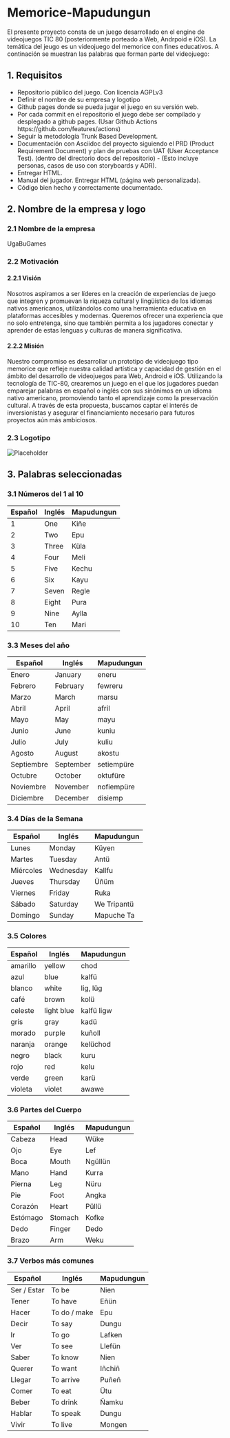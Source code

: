 # Memorice-Mapudungun

El presente proyecto consta de un juego desarrollado en el engine de videojuegos TIC 80 (posteriormente porteado a Web, Andrpoid e iOS).
La temática del jeugo es un videojuego del memorice con fines educativos.
A continación se muestran las palabras que forman parte del videojuego:

## 1. Requisitos
<ul>
    <li>Repositorio público del juego. Con licencia AGPLv3</li>
    <li>Definir el nombre de su empresa y logotipo</li>
    <li>Github pages donde se pueda jugar el juego en su versión web.</li>
    <li>Por cada commit en el repositorio el juego debe ser compilado y desplegado a github pages. (Usar Github Actions https://github.com/features/actions)</li>
    <li>Seguir la metodología Trunk Based Development.</li>
    <li>Documentación con Asciidoc del proyecto siguiendo el PRD (Product Requirement Document) y plan de pruebas con UAT (User Acceptance Test). (dentro del directorio docs del repositorio) - (Esto incluye personas, casos de uso con storyboards y ADR).</li>
    <li> Entregar HTML.</li>
    <li>Manual del jugador. Entregar HTML (página web personalizada).</li>
    <li>Código bien hecho y correctamente documentado.</li>
</ul>

## 2. Nombre de la empresa y logo
### 2.1 Nombre de la empresa
UgaBuGames
### 2.2 Motivación
#### 2.2.1 Visión
Nosotros aspiramos a ser líderes en la creación de experiencias de juego que integren y promuevan la riqueza cultural y lingüística de los idiomas nativos americanos, utilizándolos como una herramienta educativa en plataformas accesibles y modernas. Queremos ofrecer una experiencia que no solo entretenga, sino que también permita a los jugadores conectar y aprender de estas lenguas y culturas de manera significativa.
#### 2.2.2 Misión
Nuestro compromiso es desarrollar un prototipo de videojuego tipo memorice que refleje nuestra calidad artística y capacidad de gestión en el ámbito del desarrollo de videojuegos para Web, Android e iOS. Utilizando la tecnología de TIC-80, crearemos un juego en el que los jugadores puedan emparejar palabras en español o inglés con sus sinónimos en un idioma nativo americano, promoviendo tanto el aprendizaje como la preservación cultural. A través de esta propuesta, buscamos captar el interés de inversionistas y asegurar el financiamiento necesario para futuros proyectos aún más ambiciosos.
### 2.3 Logotipo
![Placeholder](https://static.wikia.nocookie.net/sonic-x9874/images/6/6f/Sonic_135.png/revision/latest/thumbnail/width/360/height/360?cb=20160226182328)

## 3. Palabras seleccionadas

### 3.1 Números del 1 al 10
| Español | Inglés | Mapudungun |
| ------- | ------ | ---------- |
| 1       | One    | Kiñe       |
| 2       | Two    | Epu        |
| 3       | Three  | Küla       |
| 4       | Four   | Meli       |
| 5       | Five   | Kechu      |
| 6       | Six    | Kayu       |
| 7       | Seven  | Regle      |
| 8       | Eight  | Pura       |
| 9       | Nine   | Aylla      |
| 10      | Ten    | Mari       |


### 3.3 Meses del año
| Español    | Inglés    | Mapudungun  |
| ---------- | --------- | ----------- |
| Enero      | January   | eneru       |
| Febrero    | February  | few­r­eru     |
| Marzo      | March     | marsu       |
| Abril      | April     | afril       |
| Mayo       | May       | mayu        |
| Junio      | June      | kuniu       |
| Julio      | July      | kuliu       |
| Agosto     | August    | akostu      |
| Septiembre | September | setiempüre  |
| Octubre    | October   | oktufüre    |
| Noviembre  | November  | nofiempüre  |
| Diciembre  | December  | disiemp     |



### 3.4 Días de la Semana
| Español    | Inglés    | Mapudungun   |
| ---------- | --------- | ------------ |
| Lunes      | Monday    | Küyen        |
| Martes     | Tuesday   | Antü         |
| Miércoles  | Wednesday | Kallfu       |
| Jueves     | Thursday  | Üñüm         |
| Viernes    | Friday    | Ruka         |
| Sábado     | Saturday  | We Tripantü  |
| Domingo    | Sunday    | Mapuche Ta   |


### 3.5 Colores
| Español    | Inglés     | Mapudungun |
| ---------- | --------   | ---------- |
| amarillo   | yellow     | chod       |
| azul       | blue       | kalfü      |
| blanco     | white      | lig, lüg   |
| café       | brown      | kolü       |
| celeste    | light blue | kalfü ligw |
| gris       | gray       | kadü       |
| morado     | purple     | kuñoll     |
| naranja    | orange     | kelüchod   |
| negro      | black      | kuru       |
| rojo       | red        | kelu       |
| verde      | green      | karü       |
| violeta    | violet     | awawe      |


### 3.6 Partes del Cuerpo
| Español  | Inglés   | Mapudungun |
| -------- | -------- | ---------- |
| Cabeza   | Head     | Wüke       |
| Ojo      | Eye      | Lef        |
| Boca     | Mouth    | Ngüllün    |
| Mano     | Hand     | Kurra      |
| Pierna   | Leg      | Nüru       |
| Pie      | Foot     | Angka      |
| Corazón  | Heart    | Püllü      |
| Estómago | Stomach  | Kofke      |
| Dedo     | Finger   | Dedo       |
| Brazo    | Arm      | Weku       |


### 3.7 Verbos más comunes
| Español      | Inglés        | Mapudungun |
| ------------ | ------------- | ---------- |
| Ser / Estar  | To be         | Nien       |
| Tener        | To have       | Eñün       |
| Hacer        | To do / make  | Epu        |
| Decir        | To say        | Dungu      |
| Ir           | To go         | Lafken     |
| Ver          | To see        | Llefün     |
| Saber        | To know       | Nien       |
| Querer       | To want       | Iñchiñ     |
| Llegar       | To arrive     | Puñeñ      |
| Comer        | To eat        | Ütu        |
| Beber        | To drink      | Ñamku      |
| Hablar       | To speak      | Dungu      |
| Vivir        | To live       | Mongen      |



